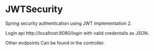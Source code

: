# JWTSecurity
Spring security authentication using JWT implementation 2.

  Login api
    http://localhost:8080/login with valid credentails as JSON.

  Other endpoints
    Can be found in the controller.
